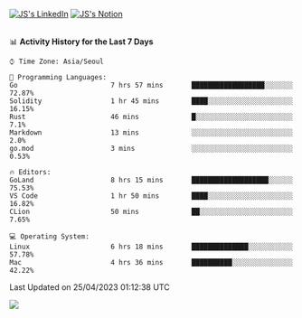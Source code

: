 
[![JS's LinkedIn](https://img.shields.io/badge/LinkedIn-blue?style=for-the-badge&logo=linkedin)](https://www.linkedin.com/in/jaeseung-lee-5a2a32139/) 
[![JS's Notion](https://img.shields.io/badge/Notion-black?style=for-the-badge&logo=notion)](https://bit.ly/ljswiki1) <br><br>
<!-- ![JS's GitHub stats](https://github-readme-stats-lemon-five.vercel.app/api?username=tkxkd0159&hide=contribs,prs,stars,issues&show_icons=true&theme=react&include_all_commits=true)   -->
<!-- ![Top Langs](https://github-readme-stats-lemon-five.vercel.app/api/top-langs/?username=tkxkd0159&layout=compact&hide=jupyter%20notebook,scss,html,css&langs_count=10)  -->


<!--START_SECTION:waka-->
📊 **Activity History for the Last 7 Days** 

```text
⌚︎ Time Zone: Asia/Seoul

💬 Programming Languages: 
Go                       7 hrs 57 mins       ██████████████████░░░░░░░   72.87% 
Solidity                 1 hr 45 mins        ████░░░░░░░░░░░░░░░░░░░░░   16.15% 
Rust                     46 mins             █░░░░░░░░░░░░░░░░░░░░░░░░   7.1% 
Markdown                 13 mins             ░░░░░░░░░░░░░░░░░░░░░░░░░   2.0% 
go.mod                   3 mins              ░░░░░░░░░░░░░░░░░░░░░░░░░   0.53%

🔥 Editors: 
GoLand                   8 hrs 15 mins       ███████████████████░░░░░░   75.53% 
VS Code                  1 hr 50 mins        ████░░░░░░░░░░░░░░░░░░░░░   16.82% 
CLion                    50 mins             ██░░░░░░░░░░░░░░░░░░░░░░░   7.65%

💻 Operating System: 
Linux                    6 hrs 18 mins       ██████████████░░░░░░░░░░░   57.78% 
Mac                      4 hrs 36 mins       ██████████░░░░░░░░░░░░░░░   42.22%

```


 Last Updated on 25/04/2023 01:12:38 UTC
<!--END_SECTION:waka-->

<a href="https://github.com/tkxkd0159/dsalgo">
  <img align="center" src="https://github-readme-stats-lemon-five.vercel.app/api/pin/?username=tkxkd0159&repo=dsalgo&theme=react" />
</a>


<!---
- 🔭 I’m currently working on ...
- 🌱 I’m currently learning blockchain and distributed network
- 👯 I’m looking to collaborate on ...
- 🤔 I’m looking for help with ...
- 💬 Ask me about ...
- 📫 How to reach me: ...
- 😄 Pronouns: ...
- ⚡ Fun fact: ...
-->
